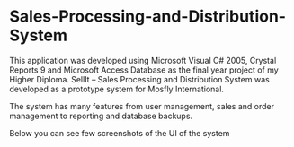 # Sales-Processing-and-Distribution-System

This application was developed using Microsoft Visual C# 2005, Crystal Reports 9 and Microsoft Access Database as the final year project of my Higher Diploma. SellIt – Sales Processing and Distribution System was developed as a prototype system for Mosfly International.

The system has many features from user management, sales and order management to reporting and database backups.

Below you can see few screenshots of the UI of the system
